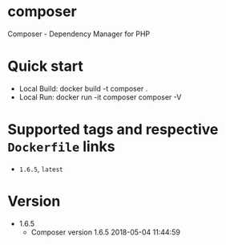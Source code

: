 # composer
Composer - Dependency Manager for PHP

# Quick start
* Local Build: docker build -t composer .
* Local Run: docker run -it composer composer -V

# Supported tags and respective `Dockerfile` links
* `1.6.5`, `latest`

# Version
* 1.6.5
   * Composer version 1.6.5 2018-05-04 11:44:59
